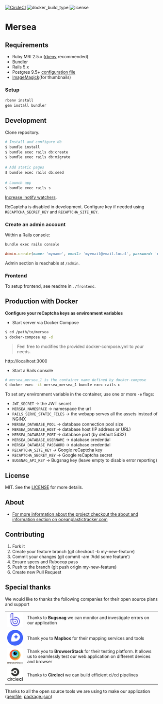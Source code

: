 [![CircleCI](https://circleci.com/gh/FranckKe/mersea.svg?style=shield)](https://circleci.com/gh/FranckKe/mersea)
![docker_build_type](https://img.shields.io/docker/automated/franckke/mersea.svg)
![license](https://img.shields.io/dub/l/vibe-d.svg)

# Mersea

## Requirements

- Ruby MRI 2.5.x ([rbenv](https://github.com/rbenv/rbenv) recommended)
- Bundler
- Rails 5.x
- Postgres 9.5+ [configuration file](https://github.com/FranckKe/mersea/blob/master/config/database.yml)
- [ImageMagick](https://www.imagemagick.org/script/index.php)(for thumbnails)

### Setup

```sh
rbenv install
gem install bundler
```

## Development

Clone repository.

```sh
# Install and configure db
$ bundle install
$ bundle exec rails db:create
$ bundle exec rails db:migrate

# Add static pages
$ bundle exec rails db:seed

# Launch app
$ bundle exec rails s
```

[Increase inotify watchers](https://github.com/guard/listen/wiki/Increasing-the-amount-of-inotify-watchers).

ReCaptcha is disabled in development. Configure key if needed using `RECAPTCHA_SECRET_KEY` and `RECAPTCHA_SITE_KEY`.

### Create an admin account

Within a Rails console:

```sh
bundle exec rails console
```

```rb
Admin.create(name: 'myname', email: 'myemail@email.local', password: 'mypassword')
```

Admin section is reachable at `/admin`.

### Frontend

To setup frontend, see readme in `./frontend`.

## Production with Docker

**Configure your reCaptcha keys as environment variables**

- Start server via Docker Compose

```sh
$ cd /path/to/mersea
$ docker-compose up -d
```

> Feel free to modifies the provided docker-compose.yml to your needs.

http://localhost:3000

- Start a Rails console

```sh
# mersea_mersea_1 is the container name defined by docker-compose
$ docker exec -it mersea_mersea_1 bundle exec rails c
```

To set any environment variable in the container, use one or more `-e` flags:

- `JWT_SECRET` → the JWT secret
- `MERSEA_NAMESPACE` → namespace the url
- `RAILS_SERVE_STATIC_FILES` → the webapp serves all the assets instead of NGINX
- `MERSEA_DATABASE_POOL` → database connection pool size
- `MERSEA_DATABASE_HOST` → database host (IP address or URL)
- `MERSEA_DATABASE_PORT` → database port (by default 5432)
- `MERSEA_DATABASE_USERNAME` → database credential
- `MERSEA_DATABASE_PASSWORD` → database credential
- `RECAPTCHA_SITE_KEY` → Google reCaptcha key
- `RECAPTCHA_SECRET_KEY` → Google reCaptcha secret
- `BUGSNAG_API_KEY` → Bugsnag key (leave empty to disable error reporting)

## License

MIT. See the [LICENSE](https://github.com/FranckKe/mersea/blob/master/LICENSE) for more details.

## About

- [For more information about the project checkout the about and information section on oceanplastictracker.com](https://oceanplastictracker.com)

## Contributing

1. Fork it
2. Create your feature branch (git checkout -b my-new-feature)
3. Commit your changes (git commit -am 'Add some feature')
4. Ensure specs and Rubocop pass
5. Push to the branch (git push origin my-new-feature)
6. Create new Pull Request

## Special thanks

We would like to thanks the following companies for their open source plans and support

|                                                                                |                                                                                                                                                |
| :----------------------------------------------------------------------------: | :--------------------------------------------------------------------------------------------------------------------------------------------- |
|        [![Bugsnag](thanks_logos/bugsnagx128.png)](https://bugsnag.com)         | Thanks to **Bugsnag** we can monitor and investigate errors on our application                                                                 |
|          [![Mapbox](thanks_logos/mapboxx128.png)](https://mapbox.com)          | Thank you to **Mapbox** for their mapping services and tools                                                                                   |
| [![BrowserStack](thanks_logos/browserstackx128.png)](https://browserstack.com) | Thank you to **BrowserStack** for their testing platform. It allows us to seamlessly test our web application on different devices and browser |
|      [![Circle-ci](thanks_logos/circlecix128.png)](https://circleci.com)       | Thanks to **Circleci** we can build efficient ci/cd pipelines                                                                                  |

Thanks to all the open source tools we are using to make our application ([gemfile](Gemfile), [package.json](front/package.json))
